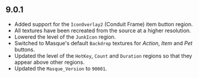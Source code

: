 ## 9.0.1

- Added support for the `IconOverlay2` (Conduit Frame) item button region.
- All textures have been recreated from the source at a higher resolution.
- Lowered the level of the `JunkIcon` region.
- Switched to Masque's default `Backdrop` textures for _Action_, _Item_ and _Pet_ buttons.
- Updated the level of the `HotKey`, `Count` and `Duration` regions so that they appear above other regions.
- Updated the `Masque_Version` to `90001`.
